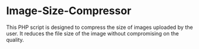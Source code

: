 # Image-Size-Compressor
This PHP script is designed to compress the size of images uploaded by the user. 
It reduces the file size of the image without compromising on the quality.
